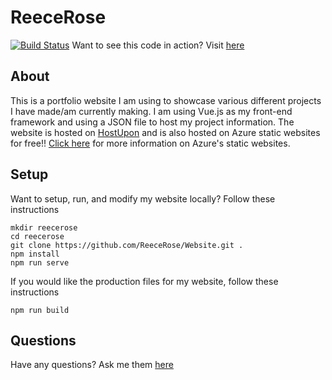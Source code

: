 # ReeceRose
[![Build Status](https://dev.azure.com/ReeceRose18/ReeceRose/_apis/build/status/ReeceRose.Website)](https://dev.azure.com/ReeceRose18/ReeceRose/_build/latest?definitionId=1)
Want to see this code in action? Visit [here](http://reecerose.com)

## About
This is a portfolio website I am using to showcase various different projects I have made/am currently making. I am using Vue.js as my front-end framework and using a JSON file to host my project information. The website is hosted on [HostUpon](https://hostupon.ca) and is also hosted on Azure static websites for free!! [Click here](https://docs.microsoft.com/en-us/azure/storage/blobs/storage-blob-static-website) for more information on Azure's static websites.

## Setup
Want to setup, run, and modify my website locally? Follow these instructions
```
mkdir reecerose 
cd reecerose
git clone https://github.com/ReeceRose/Website.git .
npm install
npm run serve
```
If you would like the production files for my website, follow these instructions
```
npm run build
```

## Questions
Have any questions? Ask me them [here](http://reecerose.com/#Contact)